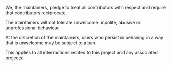 We, the maintainers, pledge to treat all contributors with respect and require that contributors reciprocate.

The maintainers will not tolerate unwelcome, inpolite, abusive or unprofessional behaviour. 

At the discretion of the maintainers, users who persist in behaving in a way that is unwelcome may be subject to a ban.

This applies to all interractions related to this project and any associated projects.
